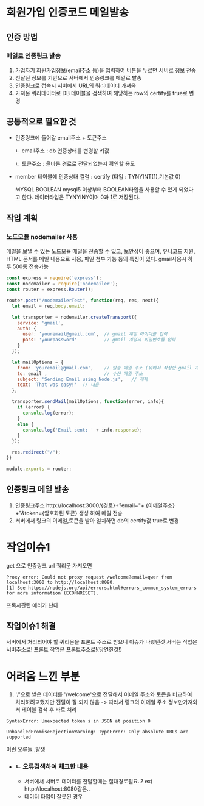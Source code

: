# 회원가입 인증코드 메일발송

## 인증 방법
### 메일로 인증링크 발송
1. 가입자기 회원가입정보(email주소 등)을 입력하여 버튼을 누르면 서버로 정보 전송
2. 전달된 정보를 기반으로 서버에서 인증링크를 메일로 발송
3. 인증링크로 접속시 서버에서 URL의 쿼리데이터 가져옴
4. 가져온 쿼리데이터로 DB 테이블을 검색하여 해당하는 row의 certify를 true로 변경


## 공통적으로 필요한 것
- 인증링크에 들어갈 email주소 + 토큰주소

  ㄴ email주소 : db 인증상태를 변경할 키값

  ㄴ 토큰주소 : 올바른 경로로 전달되었는지 확인할 용도
- member 테이블에 인증상태 컬럼 : certify (타입 : TYNYINT(1),기본값 0)

   MYSQL BOOLEAN
   mysql5 이상부터 BOOLEAN타입을 사용할 수 있게 되었다고 한다. 데이터타입은 TYNYINY이며 0과 1로 저장된다.

## 작업 계획
### 노드모듈 nodemailer 사용
메일을 보낼 수 있는 노드모듈 메일을 전송할 수 있고, 보안성이 좋으며, 유니코드 지원, HTML 문서를 메일 내용으로 사용, 파일 첨부 가능 등의 특징이 있다. gmail사용시 하루 500통 전송가능

~~~js
const express = require('express');
const nodemailer = require('nodemailer');
const router = express.Router();

router.post("/nodemailerTest", function(req, res, next){
  let email = req.body.email;

  let transporter = nodemailer.createTransport({
    service: 'gmail',
    auth: {
      user: 'youremail@gmail.com',  // gmail 계정 아이디를 입력
      pass: 'yourpassword'          // gmail 계정의 비밀번호를 입력
    }
  });

  let mailOptions = {
    from: 'youremail@gmail.com',    // 발송 메일 주소 (위에서 작성한 gmail 계정 아이디)
    to: email ,                     // 수신 메일 주소
    subject: 'Sending Email using Node.js',   // 제목
    text: 'That was easy!'  // 내용
  };

  transporter.sendMail(mailOptions, function(error, info){
    if (error) {
      console.log(error);
    }
    else {
      console.log('Email sent: ' + info.response);
    }
  });

  res.redirect("/");
})

module.exports = router;
~~~

## 인증링크 메일 발송
1. 인증링크주소 http://localhost:3000/{경로}+?email="+ {이메일주소} +"&token={암호화된 토큰} 생성 하여 메일 전송
2. 서버에서 링크의 이메일,토큰을 받아 일치하면 db의 certify값 true로 변경


# 작업이슈1
get 으로 인증링크 url 쿼리문 가져오면
~~~
Proxy error: Could not proxy request /welcome?email=qwer from localhost:3000 to http://localhost:8080.
[1] See https://nodejs.org/api/errors.html#errors_common_system_errors for more information (ECONNRESET).
~~~
프록시관련 에러가 난다

## 작업이슈1 해결

서버에서 처리되어야 할 쿼리문을 프론트 주소로 받으니 이슈가 나왔던것
서버는 작업은 서버주소로! 프론트 작업은 프론트주소로!(당연한것!)


# 어려움 느낀 부분
1. '/'으로 받은 데이터를 '/welcome'으로 전달해서 이메일 주소와 토큰을 비교하여 처리하려고했지만 
전달이 잘 되지 않음 -> 따라서 링크의 이메일 주소 정보만가져와서 테이블 검색 후 바로 처리
~~~
SyntaxError: Unexpected token s in JSON at position 0
~~~
~~~
UnhandledPromiseRejectionWarning: TypeError: Only absolute URLs are supported
~~~
이런 오류들..발생

  - ### ㄴ 오류검색하여 체크한 내용
    - 서버에서 서버로 데이터를 전달할때는 절대경로필요..? ex) http://localhost:8080같은..
    - 데이터 타입이 잘못된 경우






